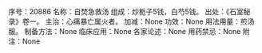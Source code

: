 序号：20886
名称：自焚急救汤
组成：炒栀子5钱，白芍5钱。
出处：《石室秘录》卷一。
主治：心痛暴亡属火者。
加减：None
功效：None
用法用量：煎汤服。
制备方法：None
临床应用：None
各家论述：None
用药禁忌：None
附注：None
